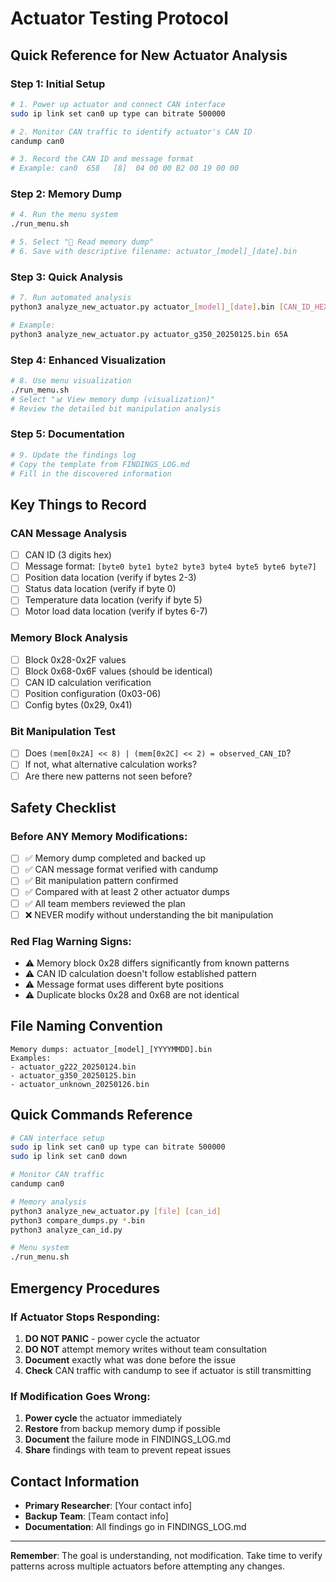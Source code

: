 # Actuator Testing Protocol

## Quick Reference for New Actuator Analysis

### Step 1: Initial Setup
```bash
# 1. Power up actuator and connect CAN interface
sudo ip link set can0 up type can bitrate 500000

# 2. Monitor CAN traffic to identify actuator's CAN ID
candump can0

# 3. Record the CAN ID and message format
# Example: can0  658   [8]  04 00 00 B2 00 19 00 00
```

### Step 2: Memory Dump
```bash
# 4. Run the menu system
./run_menu.sh

# 5. Select "📁 Read memory dump"
# 6. Save with descriptive filename: actuator_[model]_[date].bin
```

### Step 3: Quick Analysis
```bash
# 7. Run automated analysis
python3 analyze_new_actuator.py actuator_[model]_[date].bin [CAN_ID_HEX]

# Example:
python3 analyze_new_actuator.py actuator_g350_20250125.bin 65A
```

### Step 4: Enhanced Visualization
```bash
# 8. Use menu visualization
./run_menu.sh
# Select "📊 View memory dump (visualization)"
# Review the detailed bit manipulation analysis
```

### Step 5: Documentation
```bash
# 9. Update the findings log
# Copy the template from FINDINGS_LOG.md
# Fill in the discovered information
```

## Key Things to Record

### CAN Message Analysis
- [ ] CAN ID (3 digits hex)
- [ ] Message format: `[byte0 byte1 byte2 byte3 byte4 byte5 byte6 byte7]`
- [ ] Position data location (verify if bytes 2-3)
- [ ] Status data location (verify if byte 0)
- [ ] Temperature data location (verify if byte 5)
- [ ] Motor load data location (verify if bytes 6-7)

### Memory Block Analysis
- [ ] Block 0x28-0x2F values
- [ ] Block 0x68-0x6F values (should be identical)
- [ ] CAN ID calculation verification
- [ ] Position configuration (0x03-06)
- [ ] Config bytes (0x29, 0x41)

### Bit Manipulation Test
- [ ] Does `(mem[0x2A] << 8) | (mem[0x2C] << 2) = observed_CAN_ID`?
- [ ] If not, what alternative calculation works?
- [ ] Are there new patterns not seen before?

## Safety Checklist

### Before ANY Memory Modifications:
- [ ] ✅ Memory dump completed and backed up
- [ ] ✅ CAN message format verified with candump  
- [ ] ✅ Bit manipulation pattern confirmed
- [ ] ✅ Compared with at least 2 other actuator dumps
- [ ] ✅ All team members reviewed the plan
- [ ] ❌ NEVER modify without understanding the bit manipulation

### Red Flag Warning Signs:
- ⚠️ Memory block 0x28 differs significantly from known patterns
- ⚠️ CAN ID calculation doesn't follow established pattern
- ⚠️ Message format uses different byte positions
- ⚠️ Duplicate blocks 0x28 and 0x68 are not identical

## File Naming Convention
```
Memory dumps: actuator_[model]_[YYYYMMDD].bin
Examples:
- actuator_g222_20250124.bin  
- actuator_g350_20250125.bin
- actuator_unknown_20250126.bin
```

## Quick Commands Reference
```bash
# CAN interface setup
sudo ip link set can0 up type can bitrate 500000
sudo ip link set can0 down

# Monitor CAN traffic
candump can0

# Memory analysis
python3 analyze_new_actuator.py [file] [can_id]
python3 compare_dumps.py *.bin
python3 analyze_can_id.py

# Menu system
./run_menu.sh
```

## Emergency Procedures

### If Actuator Stops Responding:
1. **DO NOT PANIC** - power cycle the actuator
2. **DO NOT** attempt memory writes without team consultation
3. **Document** exactly what was done before the issue
4. **Check** CAN traffic with candump to see if actuator is still transmitting

### If Modification Goes Wrong:
1. **Power cycle** the actuator immediately
2. **Restore** from backup memory dump if possible
3. **Document** the failure mode in FINDINGS_LOG.md
4. **Share** findings with team to prevent repeat issues

## Contact Information
- **Primary Researcher**: [Your contact info]
- **Backup Team**: [Team contact info]
- **Documentation**: All findings go in FINDINGS_LOG.md

---

**Remember**: The goal is understanding, not modification. Take time to verify patterns across multiple actuators before attempting any changes.